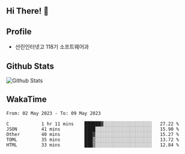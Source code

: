 ## Hi There! 👋

## Profile

-   선린인터넷고 118기 소프트웨어과

## Github Stats

![Github Stats](https://github-readme-stats.vercel.app/api/top-langs/?username=NY0510&theme=tokyonight&hide_border=true&layout=compact)

## WakaTime

<!--START_SECTION:waka-->

```text
From: 02 May 2023 - To: 09 May 2023

C            1 hr 11 mins    ██████▓░░░░░░░░░░░░░░░░░░   27.22 %
JSON         41 mins         ████░░░░░░░░░░░░░░░░░░░░░   15.90 %
Other        40 mins         ███▓░░░░░░░░░░░░░░░░░░░░░   15.27 %
TOML         35 mins         ███▒░░░░░░░░░░░░░░░░░░░░░   13.72 %
HTML         33 mins         ███▒░░░░░░░░░░░░░░░░░░░░░   12.84 %
```

<!--END_SECTION:waka-->
